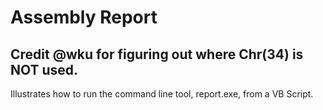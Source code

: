 # Assembly Report

## Credit @wku for figuring out where Chr(34) is NOT used.

Illustrates how to run the command line tool, report.exe, from a VB Script.  